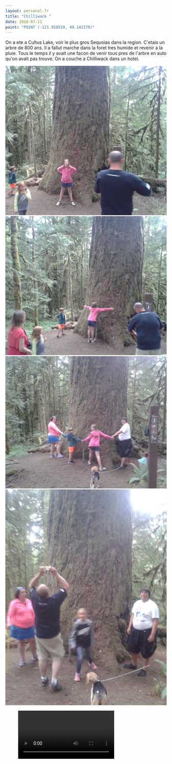 ```yaml
---
layout: personal-fr
title: "Chilliwack "
date: 2016-07-11
point: "POINT (-121.958519, 49.142170)" 
---
```


On a ete a Cultus Lake, voir le plus gros Sequoias dans la region. C'etais un arbre de 800 ans. Il a fallut marche dans la foret tres humide et revenir a la pluie. Tous le temps il y avait une facon de venir tous pres de l'arbre en auto qu'on avait pas trouve.
On a couche a Chilliwack dans un hotel. 

![1](/voyages/20160712_173530.jpg)
![2](/voyages/20160712_173538.jpg)
![3](/voyages/20160712_173723.jpg)
![4](/voyages/20160712_173753.jpg)

  <figure class="wb-mltmd">
  <video title="Suspect">
    <source type="video/youtube" src="https://www.youtube.com/watch?v=uUzkajy0tSs&feature=youtu.be" />
  </video>
</figure>
